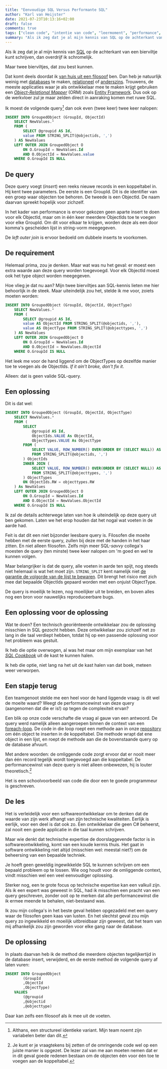 ```yaml
---
title: "Eenvoudige SQL Versus Performante SQL"
author: "Karl van Heijster"
date: 2021-07-23T10:13:16+02:00
draft: false
comments: true
tags: ["clean code", "intentie van code", "leermoment", "performance", "SQL"]
summary: "Als ik zeg dat je al mijn kennis van SQL op de achterkant van een bierviltje kunt schrijven, dan overdrijf ik schromelijk. Maar twee bierviltjes, dat zou best kunnen. Toen ik onlangs de taak had een prachtig performante SQL-query uit te breiden, had dat nogal wat voeten in de aarde."
---
```


Als ik zeg dat je al mijn kennis van [SQL](https://en.wikipedia.org/wiki/SQL) op de achterkant van een bierviltje kunt schrijven, dan overdrijf ik schromelijk.


Maar twee bierviltjes, dat zou best kunnen.


Dat komt deels doordat ik [van huis uit een filosoof](/blog/21/07/mijn-loopbaanwending) ben. Dan heb je natuurlijk weinig met [databases](https://en.wikipedia.org/wiki/Database) te maken, [relationeel](https://en.wikipedia.org/wiki/Relational_database) of [anderszins](https://en.wikipedia.org/wiki/NoSQL). Trouwens, de meeste applicaties waar je als ontwikkelaar mee te maken krijgt gebruiken een [*Object-Relational Mapper*](https://en.wikipedia.org/wiki/Object%E2%80%93relational_mapping) (ORM) zoals [Entity Framework](https://docs.microsoft.com/en-us/ef/). Dus ook op de werkvloer zul je maar zelden direct in aanraking komen met ruwe SQL.


Ik moest de volgende query[^1] dan ook even (twee keer) twee keer nalopen:


```sql
INSERT INTO GroupedObject (GroupId, ObjectId)
    SELECT NewValues.*
    FROM (
        SELECT @groupid AS Id,
        value FROM STRING_SPLIT(@objectids, ',')
    ) AS NewValues
    LEFT OUTER JOIN GroupedObject O
        ON O.GroupId = NewValues.Id
        AND O.ObjectId = NewValues.value
    WHERE O.GroupId IS NULL
```


## De query


Deze query voegt (*insert*) een reeks nieuwe records in een koppeltabel in. Hij kent twee parameters. De eerste is een GroupId. Dit is de identifier van een groep waar objecten toe behoren. De tweede is een ObjectId. De naam daarvan spreekt hopelijk voor zichzelf. 


In het kader van performance is ervoor gekozen geen aparte insert te doen voor elk ObjectId, maar om in één keer meerdere ObjectIds toe te voegen voor elke GroupId. Om dit voor elkaar te krijgen, worden deze als een door komma's gescheiden lijst in string-vorm meegegeven. 


De *left outer join* is ervoor bedoeld om dubbele inserts te voorkomen.


## De requirement


Helemaal prima, zou je denken. Maar wat was nu het geval: er moest een extra waarde aan deze query worden toegevoegd. Voor elk ObjectId moest ook het type object worden meegegeven.


Hoe vlieg je dat nu aan? Mijn twee bierviltjes aan SQL-kennis lieten me hier behoorlijk in de steek. Maar uiteindelijk zou het, stelde ik me voor, zoiets moeten worden:


```sql
INSERT INTO GroupedObject (GroupId, ObjectId, ObjectType)
    SELECT NewValues.*
    FROM (
        SELECT @groupid AS Id,
        value AS ObjectId FROM STRING_SPLIT(@objectids, ','),
        value AS ObjectType FROM STRING_SPLIT(@objecttypes, ',')
    ) AS NewValues
    LEFT OUTER JOIN GroupedObject O
        ON O.GroupId = NewValues.Id
        AND O.ObjectId = NewValues.ObjectId
    WHERE O.GroupId IS NULL
``` 


Het leek me voor de hand liggend om de ObjectTypes op dezelfde manier toe te voegen als de ObjectIds. *If it ain't broke, don't fix it*.


Alleen: dat is geen valide SQL-query. 


## Een oplossing


Dit is dat wel:


```sql
INSERT INTO GroupedObject (GroupId, ObjectId, ObjectType)
    SELECT NewValues.*
    FROM (
        SELECT
            @groupid AS Id,
            ObjectIds.VALUE As ObjectId,
            ObjectTypes.VALUE As ObjectType
        FROM (
            SELECT VALUE, ROW_NUMBER() OVER(ORDER BY (SELECT NULL)) AS RW
            FROM STRING_SPLIT(@objectids, ',')
        ) ObjectIds
        INNER JOIN (
            SELECT VALUE, ROW_NUMBER() OVER(ORDER BY (SELECT NULL)) AS RW
            FROM STRING_SPLIT(@objecttypes, ',')
        ) ObjectTypes
        ON ObjectIds.RW = objecttypes.RW
    ) As NewValues
    LEFT OUTER JOIN GroupedObject O
        ON O.GroupId = NewValues.Id
        AND O.ObjectId = NewValues.ObjectId
    WHERE O.GroupId IS NULL
``` 


Ik zal de details achterwege laten van hoe ik uiteindelijk op deze query uit ben gekomen. Laten we het erop houden dat het nogal wat voeten in de aarde had.


Feit is dat dit een niet bijzonder leesbare query is. Filosofen die moeite hebben met de eerste query, zullen bij deze met de handen in het haar zitten. En niet alleen filosofen. Zelfs mijn meer SQL-*savvy* collega's moesten de query (ten minste) twee keer nalopen om 'm goed en wel te kunnen volgen.


Maar belangrijker is dat de query, alle voeten in aarde ten spijt, nog steeds niet helemaal is wat het moet zijn. `STRING_SPLIT` kent namelijk niet [de garantie de volgorde van de lijst te bewaren](https://www.sqlservercentral.com/articles/an-overview-of-string_split). Dit brengt het risico met zich mee dat bepaalde ObjectIds gepaard worden met een onjuist ObjectType. 


De query is moeilijk te lezen, nog moeilijker uit te breiden, en boven alles nog een bron voor nauwelijks reproduceerbare bugs.


## Een oplossing voor de oplossing


Wat te doen? Een technisch georiënteerde ontwikkelaar zou de oplossing misschien in SQL gezocht hebben. Deze ontwikkelaar zou zichzelf net zo lang in die taal verdiept hebben, totdat hij op een passende oplossing voor het probleem was gestuit. 


Ik heb die optie overwogen, al was het maar om mijn exemplaar van het [*SQL Cookbook*](https://www.oreilly.com/library/view/sql-cookbook-2nd/9781492077435/) uit de kast te kunnen halen. 


Ik heb die optie, niet lang na het uit de kast halen van dat boek, meteen weer verworpen.


## Een stapje terug


Een teamgenoot stelde me een heel voor de hand liggende vraag: is dit wel de moeite waard? Weegt de performancewinst van deze query (aangenomen dat die er is!) op tegen de complexiteit ervan?


Een blik op onze code verschafte die vraag al gauw van een antwoord. De query werd namelijk alleen aangeroepen binnen de context van een [foreach-loop](https://docs.microsoft.com/en-us/dotnet/csharp/language-reference/statements/iteration-statements#the-foreach-statement). De code in die loop roept een methode aan in onze [repository](https://docs.microsoft.com/en-us/aspnet/mvc/overview/older-versions/getting-started-with-ef-5-using-mvc-4/implementing-the-repository-and-unit-of-work-patterns-in-an-asp-net-mvc-application#the-repository-and-unit-of-work-patterns) om één object te inserten in de koppeltabel. Die methode wrapt dat ene object in een lijst, en roept de methode aan die de bovenstaande query op de database afvuurt.


Met andere woorden: de omliggende code zorgt ervoor dat er nooit meer dan één record tegelijk wordt toegevoegd aan die koppeltabel. De performancewinst van deze query is niet alleen onbewezen, hij is louter theoretisch.[^2]


Het is een schoolvoorbeeld van code die door een te goede programmeur is geschreven.


## De les


Het is verleidelijk voor een softwareontwikkelaar om te denken dat de waarde van zijn werk afhangt van zijn technische kwaliteiten. Eerlijk is eerlijk, voor een deel is dat ook zo. Een ontwikkelaar die geen C# beheerst, zal nooit een goede applicatie in die taal kunnen schrijven.


Maar wie denkt dat technische expertise de doorslaggevende factor is in softwareontwikkeling, komt van een koude kermis thuis. Het gaat in software ontwikkeling niet altijd (misschien wel: meestal niet?) om de beheersing van een bepaalde techniek. 


Je hoeft geen geweldig ingewikkelde SQL te kunnen schrijven om een bepaald probleem op te lossen. Wie oog houdt voor de omliggende context, vindt misschien wel een veel eenvoudiger oplossing.


Sterker nog, een te grote focus op technische expertise kan een valkuil zijn. Als ik een expert was geweest in SQL, had ik misschien een pracht van een query geschreven, zonder ooit op te merken dat alle performancewinst die ik ermee meende te behalen, niet-bestaand was. 


Ik zou mijn collega's in het beste geval hebben opgezadeld met een query waar de filosofen geen kaas van lusten. En het slechtst geval zou mijn query zo ingewikkeld en moeilijk uitbreidbaar zijn geweest, dat het team van mij afhankelijk zou zijn geworden voor elke gang naar de database.


## De oplossing


In plaats daarvan heb ik de method die meerdere objecten tegelijkertijd in de database insert, verwijderd, en de eerste method de volgende query af laten vuren:


```sql
INSERT INTO GroupedObject
        (GroupId
        ,ObjectId
        ,ObjectType)
    VALUES
        (@groupid
        ,@objectid
        ,@objecttype)
```


Daar kan zelfs een filosoof als ik mee uit de voeten.


[^1]: Althans, een structureel identieke variant. Mijn team noemt zijn variabelen beter dan dit.


[^2]: Je kunt er je vraagtekens bij zetten of de omringende code wel op een juiste manier is opgezet. De lezer zal van me aan moeten nemen dat er in dit geval goede redenen bestaan om de objecten één voor één toe te voegen aan de koppeltabel.
